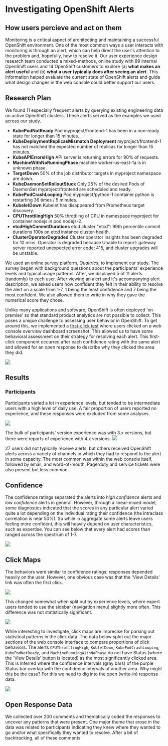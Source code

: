 # Investigating OpenShift Alerts 

## How users percieve and act on them

Monitoring is a critical aspect of architecting and maintaining a successful OpenShift environment. One of the most common ways a user interacts with monitoring is through an alert, which can help direct the user's attention to the problem and, hopefully, how to resolve it. Our user experience design research team conducted a mixed-methods, online study with 89 internal OpenShift users and 14 OpenShift customers to explore (a) **what makes an alert useful** and (b) **what a user typically does after seeing an alert**. This information helped evaluate the current state of OpenShift alerts and guide what design changes in the web console could better support our users.

## Research Plan

 We found 11 especially frequent alerts by querying existing engineering data on active OpenShift clusters. These alerts served as the examples we used across our study. 

- **KubePodNotReady** Pod myproject/frontend-1 has been in a non-ready state for longer than 15 minutes.
- **KubeDeploymentReplicasMismatch Deployment** myproject/frontend-1 has not matched the expected number of replicas for longer than 15 minutes. 
- **KubeAPIErrorsHigh** API server is returning errors for 90% of requests.
- **MachineWithNoRunningPhase**  machine worker-us-east-1a is in unknown phase
- **TargetDown** 50% of the job distributor targets in myproject namespace are down.
- **KubeDaemonSetRolloutStuck** Only 25% of the desired Pods of DaemonSet myproject/frontend are scheduled and ready.
- **KubePodCrashLooping** Pod myproject/python-1 container python is restarting 36 times / 5 minutes. 
- **KubeletDown** Kubelet has disappeared from Prometheus target discovery.
- **CPUThrottlingHigh**  50% throttling of CPU in namespace myproject for container nodejs in pod nodejs-2.
- **etcdHighCommitDurations** etcd cluster "etcd": 99th percentile commit durations 100s on etcd instance cluster-health.
- **ClusterOperatorDegraded** Cluster operator insights has been degraded for 10 mins. Operator is degraded because Unable to report: gateway server reported unexpected error code: 415, and cluster upgrades will be unstable.

We used an online survey platform, *Qualtrics*, to implement our study. The survey began with background questions about the participants' experience levels and typical usage patterns. After, we displayed 5 of 11 alerts (randomly) to each user. After viewing an alert and it's accompanying alert description, we asked users how confident they felt in their ability to resolve the alert on a scale from 1-7, 1 being the least confidence and 7 being the most confident. We also allowed them to write in why they gave the numerical score they chose.

Unlike many applications and software, OpenShift is often deployed 'on-premise' so that standard product analytics are not possible to collect. This poses a unique challenge to assessing user behavior in OpenShift. To get around this, we implemented a [first-click test](https://www.usability.gov/how-to-and-tools/methods/first-click-testing.html) where users clicked on a web console overview dashboard screenshot. This allowed us to have some behavioral assessment on their strategy for resolving each alert. This first-click component occurred after each confidence rating with the same alert and allowed for an open response to describe why they clicked the area they did. 

![](https://github.com/carljpearson/openshift_alerting/blob/master/img/1-KubePodNotReady.png?raw=true)

## Results

### Participants 

Participants varied a lot in experience levels, but tended to be intermediate users with a high level of daily use. A fair proportion of users reported no experience, and these responses were excluded from some analyses. 

![](https://github.com/carljpearson/openshift_alerting/blob/master/plots/exp_and_use.png?raw=true)

The bulk of participants' version experience was with 3.x versions, but there were reports of experience with 4.x versions. ![](https://github.com/carljpearson/openshift_alerting/blob/master/plots/vers2.png?raw=true)

27 users did not typically receive alerts, but others received OpenShift alerts across a variety of channels in which they had to respond to the alert in some capacity. The most common was within the web console itself, followed by email, and word-of-mouth. Pagerduty and service tickets were also present but less common.

## Confidence

The confidence ratings separated the alerts into *high confidence* alerts and *low confidence* alerts in general. However, through a linear-mixed model, some diagnostics indicated that the scores in any particular alert varied quite a lot depending on the individual rating their confidence (the intraclass correlation is near 50%). So while in aggregate some alerts leave users feeling more confident, this will heavily depend on user characteristics, such as expertise. You can see below that every alert had scores than ranged across the spectrum of 1-7.

![](https://raw.githubusercontent.com/carljpearson/openshift_alerting/master/plots/conf_viol.png)

## Click Maps

The behaviors were similar to confidence ratings: responses depended heavily on the user. However, one obvious case was that the 'View Details' link was often the first click.

![](https://raw.githubusercontent.com/carljpearson/openshift_alerting/master/heatmaps/all.png)

This changed somewhat when split out by experience levels, where expert users tended to use the sidebar (navigation menu) slightly more often. This difference was not statistically significant. 

![](https://github.com/carljpearson/openshift_alerting/blob/master/heatmaps/all_exp.png?raw=true)

While interesting to investigate, click maps are imprecise for parsing out statistical patterns in the click data. The data below splot out the major sections of the web console interface to compare proportions of click behaviors. The alerts `CPUThrottlingHigh`, `KubletDown`, `KubePodCrashLooping`, `KubePodNotReady`, and `MachineRunningWithNoPhase` do not have Status (where the 'View Details' button is located) as the most significantly clicked area. This is inferred where the confidence intervals (gray bars) of the purple Status bar overlap with the confidence intervals of another area. Why might this be the case?  For this we need to dig into the open (write-in) response data.

![](https://github.com/carljpearson/openshift_alerting/blob/master/plots/click_area_all.png?raw=true)

## Open Response Data

We collected over 200 comments and thematically coded the responses to uncover any patterns that were present. One major theme that arose in the data was related to participants indicating they knew where they wanted to go and/or what specifically they wanted to resolve. After a bit of backtracking, all of these comments